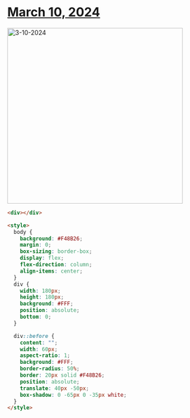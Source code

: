 # [March 10, 2024](https://cssbattle.dev/play/zSmAPxTaOi70zEXMu9d2)

<img src="https://firebasestorage.googleapis.com/v0/b/cssbattleapp.appspot.com/o/user%2Fummd3POvEDfFyeFvVdOMG3OOrwE2%2Ftargets%2Ftarget_XgAQlne@2x.png?alt=media" width="400" alt="3-10-2024" />

```html
<div></div>

<style>
  body {
    background: #F48B26;
    margin: 0;
    box-sizing: border-box;
    display: flex;
    flex-direction: column;
    align-items: center;
  }
  div {
    width: 180px;
    height: 180px;
    background: #FFF;
    position: absolute;
    bottom: 0;
  }

  div::before {
    content: "";
    width: 60px;
    aspect-ratio: 1;
    background: #FFF;
    border-radius: 50%;
    border: 20px solid #F48B26;
    position: absolute;
    translate: 40px -50px;
    box-shadow: 0 -65px 0 -35px white;
  }
</style>


```
